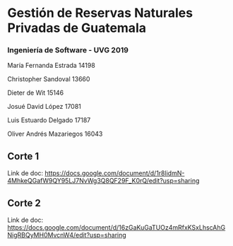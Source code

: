 # Gestión de Reservas Naturales Privadas de Guatemala
### Ingeniería de Software - UVG 2019
María Fernanda Estrada 14198

Christopher Sandoval 13660

Dieter de Wit 15146

Josué David López 17081

Luis Estuardo Delgado 17187

Oliver Andrés Mazariegos 16043

## Corte 1
Link de doc: https://docs.google.com/document/d/1r8lidmN-4MhkeQGafW9QY95LJ7NvWg3Q8QF29F_K0rQ/edit?usp=sharing

## Corte 2
Link de doc: https://docs.google.com/document/d/16zGaKuGaTUOz4mRfxKSxLhscAhGNigRBQyMH0MvcnW4/edit?usp=sharing
